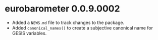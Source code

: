 # eurobarometer 0.0.9.0002

* Added a `NEWS.md` file to track changes to the package.
* Added `canonical_names()` to create a subjective canonical name for GESIS variables.
